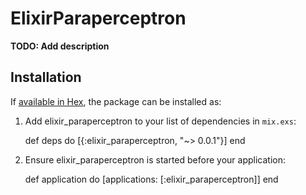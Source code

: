 # ElixirParaperceptron

**TODO: Add description**

## Installation

If [available in Hex](https://hex.pm/docs/publish), the package can be installed as:

  1. Add elixir_paraperceptron to your list of dependencies in `mix.exs`:

        def deps do
          [{:elixir_paraperceptron, "~> 0.0.1"}]
        end

  2. Ensure elixir_paraperceptron is started before your application:

        def application do
          [applications: [:elixir_paraperceptron]]
        end
